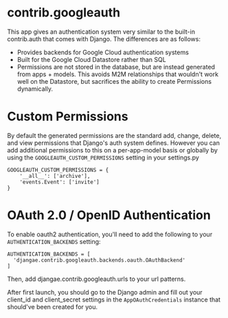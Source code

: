 # contrib.googleauth

This app gives an authentication system very similar to the built-in contrib.auth that comes with Django. The differences
are as follows:

 - Provides backends for Google Cloud authentication systems
 - Built for the Google Cloud Datastore rather than SQL
 - Permissions are not stored in the database, but are instead generated from apps + models. This avoids M2M relationships
   that wouldn't work well on the Datastore, but sacrifices the ability to create Permissions dynamically.


# Custom Permissions

By default the generated permissions are the standard add, change, delete, and view permissions that Django's auth system
defines. However you can add additional permissions to this on a per-app-model basis or globally by using the `GOOGLEAUTH_CUSTOM_PERMISSIONS`
setting in your settings.py

```
GOOGLEAUTH_CUSTOM_PERMISSIONS = {
    '__all__': ['archive'],
    'events.Event': ['invite']
}
```

# OAuth 2.0 / OpenID Authentication

To enable oauth2 authentication, you'll need to add the following to your `AUTHENTICATION_BACKENDS` setting:

```
AUTHENTICATION_BACKENDS = [
  'djangae.contrib.googleauth.backends.oauth.OAuthBackend'
]
```

Then, add djangae.contrib.googleauth.urls to your url patterns.

After first launch, you should go to the Django admin and fill out your client_id and client_secret settings
in the `AppOAuthCredentials` instance that should've been created for you.
